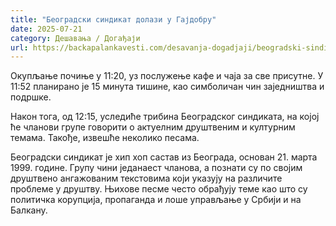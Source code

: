 ```yaml
---
title: "Београдски синдикат долази у Гајдобру"
date: 2025-07-21
category: Дешавања / Догађаји
url: https://backapalankavesti.com/desavanja-dogadjaji/beogradski-sindikat-dolazi-u-gajdobru/
---
```


Окупљање почиње у 11:20, уз послужење кафе и чаја за све присутне. У 11:52 планирано је 15 минута тишине, као симболичан чин заједништва и подршке.

Након тога, од 12:15, уследиће трибина Београдског синдиката, на којој ће чланови групе говорити о актуелним друштвеним и културним темама. Такође, извешће неколико песама.

Београдски синдикат је хип хоп састав из Београда, основан 21. марта 1999. године. Групу чини једанаест чланова, а познати су по својим друштвено ангажованим текстовима који указују на различите проблеме у друштву. Њихове песме често обрађују теме као што су политичка корупција, пропаганда и лоше управљање у Србији и на Балкану.
